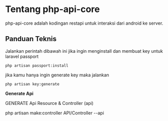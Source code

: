 # Tentang php-api-core
php-api-core adalah kodingan restapi untuk interaksi dari android ke server.

 
## Panduan Teknis


Jalankan perintah dibawah ini jika ingin menginstall dan membuat key untuk laravel passport

`
php artisan passport:install
`

jika kamu hanya ingin generate key maka jalankan

`
php artisan key:generate
` 
 
**Generate Api**

GENERATE Api Resource & Controller (api)

php artisan make:controller API/Controller --api
 